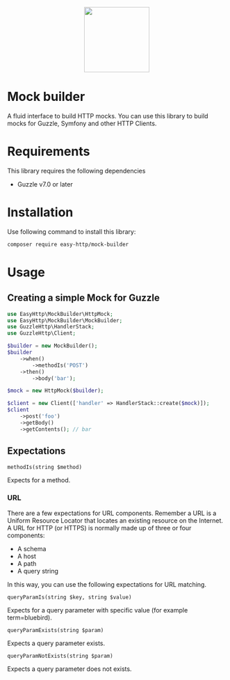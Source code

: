 <p align="center"><img src="https://blog.pleets.org/img/articles/easy-http-logo.png" height="150"></p>

# Mock builder

A fluid interface to build HTTP mocks. You can use this library to build mocks for Guzzle, Symfony and other HTTP Clients.

# Requirements

This library requires the following dependencies

- Guzzle v7.0 or later

# Installation

Use following command to install this library:

```bash
composer require easy-http/mock-builder
```

# Usage

## Creating a simple Mock for Guzzle

```php
use EasyHttp\MockBuilder\HttpMock;
use EasyHttp\MockBuilder\MockBuilder;
use GuzzleHttp\HandlerStack;
use GuzzleHttp\Client;

$builder = new MockBuilder();
$builder
    ->when()
        ->methodIs('POST')
    ->then()
        ->body('bar');

$mock = new HttpMock($builder);

$client = new Client(['handler' => HandlerStack::create($mock)]);
$client
    ->post('foo')
    ->getBody()
    ->getContents(); // bar
```

## Expectations

`methodIs(string $method)`

Expects for a method.

### URL

There are a few expectations for URL components. Remember a URL is a Uniform Resource Locator
that locates an existing resource on the Internet. A URL for HTTP (or HTTPS) is normally made up of three or four components:

- A schema
- A host
- A path
- A query string

In this way, you can use the following expectations for URL matching.

`queryParamIs(string $key, string $value)`

Expects for a query parameter with specific value (for example term=bluebird).

`queryParamExists(string $param)`

Expects a query parameter exists.

`queryParamNotExists(string $param)`

Expects a query parameter does not exists.
